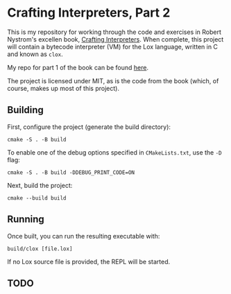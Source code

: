 # Crafting Interpreters, Part 2

This is my repository for working through the code and exercises in Robert Nystrom's excellen book, [Crafting Interpreters](https://craftinginterpreters.com/a-bytecode-virtual-machine.html).
When complete, this project will contain a bytecode interpreter (VM) for the Lox language, written in C and known as `clox`.

My repo for part 1 of the book can be found [here](https://github.com/garfieldnate/crafting_interpreters_part1).

The project is licensed under MIT, as is the code from the book (which, of course, makes up most of this project).

## Building

First, configure the project (generate the build directory):

    cmake -S . -B build

To enable one of the debug options specified in `CMakeLists.txt`, use the `-D` flag:

    cmake -S . -B build -DDEBUG_PRINT_CODE=ON

Next, build the project:

    cmake --build build

## Running

Once built, you can run the resulting executable with:

    build/clox [file.lox]

If no Lox source file is provided, the REPL will be started.

## TODO

